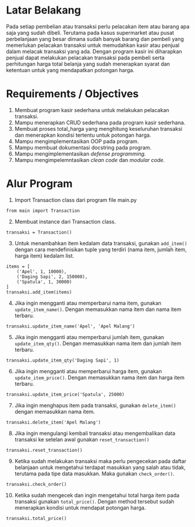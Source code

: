 # Latar Belakang
Pada setiap pembelian atau transaksi perlu pelacakan item atau barang apa saja yang sudah dibeli. Terutama pada kasus supermarket atau pusat perbelanjaan yang besar dimana sudah banyak barang dan pembeli yang memerlukan pelacakan transaksi untuk memudahkan kasir atau penjual dalam melacak transaksi yang ada. Dengan program kasir ini diharapkan penjual dapat melakukan pelacakan transaksi pada pembeli serta perhitungan harga total belanja yang sudah menerapkan syarat dan ketentuan untuk yang mendapatkan potongan harga.

# Requirements / Objectives
1. Membuat program kasir sederhana untuk melakukan pelacakan transaksi.
2. Mampu menerapkan CRUD sederhana pada program kasir sederhana.
3. Membuat proses total_harga yang menghitung keseluruhan transaksi dan menerapkan kondisi tertentu untuk potongan harga.
4. Mampu mengimplementasikan OOP pada program.
5. Mampu membuat dokumentasi docstring pada program.
6. Mampu mengimplementasikan *defense programming.*
7. Mampu mengimpelemntasikan *clean code* dan *modular code.*

# Alur Program
1. Import Transaction class dari program file main.py
```
from main import Transaction
```

2. Membuat instance dari Transaction class.
```
transaksi = Transaction()
```

3. Untuk menambahkan item kedalam data transaksi, gunakan `add_item()` dengan cara mendefinisikan tuple yang terdiri (nama item, jumlah item, harga item) kedalam list.
```
items = [
    ('Apel', 1, 10000),
    ('Daging Sapi', 2, 150000),
    ('Spatula', 1, 30000)
]
transaksi.add_item(items)
```

4. Jika ingin mengganti atau memperbarui nama item, gunakan `update_item_name()`. Dengan memasukkan nama item dan nama item terbaru.
```
transaksi.update_item_name('Apel', 'Apel Malang')
```

5. Jika ingin mengganti atau memperbarui jumlah item, gunakan `update_item_qty()`. Dengan memasukkan nama item dan jumlah item terbaru.
```
transaksi.update_item_qty('Daging Sapi', 1)
```

6. Jika ingin mengganti atau memperbarui harga item, gunakan `update_item_price()`. Dengan memasukkan nama item dan harga item terbaru.
```
transaksi.update_item_price('Spatula', 25000)
```

7. Jika ingin menghapus item pada transaksi, gunakan `delete_item()` dengan memasukkan nama item.
```
transaksi.delete_item('Apel Malang')
```

8. Jika ingin mengulangi kembali transaksi atau mengembalikan data transaksi ke setelan awal gunakan `reset_transaction()`
```
transaksi.reset_transaction()
```

9. Ketika sudah melakukan transaksi maka perlu pengecekan pada daftar belanjaan untuk mengetahui terdapat masukkan yang salah atau tidak, terutama pada tipe data masukkan. Maka gunakan `check_order()`.
```
transaksi.check_order()
```

10. Ketika sudah mengecek dan ingin mengetahui total harga item pada transaksi gunakan `total_price()`. Dengan method tersebut sudah menerapkan kondisi untuk mendapat potongan harga.
```
transaksi.total_price()
```